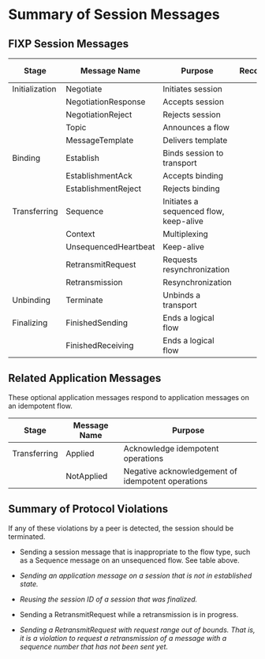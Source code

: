 Summary of Session Messages
===========================

FIXP Session Messages
---------------------

| Stage          | Message Name         | Purpose                                | Recoverable   | Idempotent   | Unsequenced / None | Multicast |
|----------------|----------------------|----------------------------------------|:-------------:|:------------:|:------------------:|:---------:|
| Initialization | Negotiate            | Initiates session                      | •             | •            | •                  |           |
|                | NegotiationResponse  | Accepts session                        | •             | •            | •                  |           |
|                | NegotiationReject    | Rejects session                        | •             | •            | •                  |           |
|                | Topic                | Announces a flow                       |               |              |                    | •         |
|                | MessageTemplate      | Delivers template                      | •             | •            | •                  | •         |
| Binding        | Establish            | Binds session to transport             | •             | •            | •                  |           |
|                | EstablishmentAck     | Accepts binding                        | •             | •            | •                  |           |
|                | EstablishmentReject  | Rejects binding                        | •             | •            | •                  |           |
| Transferring   | Sequence             | Initiates a sequenced flow, keep-alive | •             | •            |                    | •         |
|                | Context              | Multiplexing                           | •             | •            | •                  | •         |
|                | UnsequencedHeartbeat | Keep-alive                             |               |              | •                  |           |
|                | RetransmitRequest    | Requests resynchronization             | •             |              |                    |           |
|                | Retransmission       | Resynchronization                      | •             |              |                    |           |
| Unbinding      | Terminate            | Unbinds a transport                    | •             | •            | •                  |           |
| Finalizing     | FinishedSending      | Ends a logical flow                    | •             | •            | •                  | •         |
|                | FinishedReceiving    | Ends a logical flow                    | •             | •            | •                  | •         |

Related Application Messages
----------------------------

These optional application messages respond to application messages on an idempotent flow.

| Stage        | Message Name | Purpose                                           |
|--------------|--------------|---------------------------------------------------|
| Transferring | Applied      | Acknowledge idempotent operations                 |
|              | NotApplied   | Negative acknowledgement of idempotent operations |

Summary of Protocol Violations
------------------------------

If any of these violations by a peer is detected, the session should be terminated.

-   Sending a session message that is inappropriate to the flow type, such as a Sequence message on an unsequenced flow. See table above.

-   *Sending an application message on a session that is not in established state.*

-   *Reusing the session ID of a session that was finalized.*

-   Sending a RetransmitRequest while a retransmission is in progress.

-   *Sending a RetransmitRequest with request range out of bounds. That is, it is a violation to request a retransmission of a message with a sequence number that has not been sent yet.*
